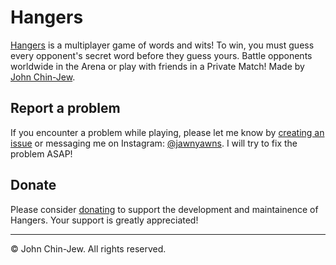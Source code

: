 # Hangers

[Hangers](https://hangers.party/) is a multiplayer game of words and wits! To win, you must guess every opponent's secret word before they guess yours. Battle opponents worldwide in the Arena or play with friends in a Private Match! Made by [John Chin-Jew](https://jawnyawns.github.io/).

## Report a problem

If you encounter a problem while playing, please let me know by [creating an issue](https://github.com/jawnyawns/hangers/issues/new/choose) or messaging me on Instagram: [@jawnyawns](https://www.instagram.com/jawnyawns/). I will try to fix the problem ASAP!

## Donate

Please consider [donating](https://buymeacoffee.com/johnchinjew) to support the development and maintainence of Hangers. Your support is greatly appreciated!

---

© John Chin-Jew. All rights reserved.
